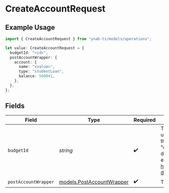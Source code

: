 # CreateAccountRequest

## Example Usage

```typescript
import { CreateAccountRequest } from "ynab-ts/models/operations";

let value: CreateAccountRequest = {
  budgetId: "<id>",
  postAccountWrapper: {
    account: {
      name: "<value>",
      type: "studentLoan",
      balance: 560041,
    },
  },
};
```

## Fields

| Field                                                                                                                                                                                            | Type                                                                                                                                                                                             | Required                                                                                                                                                                                         | Description                                                                                                                                                                                      |
| ------------------------------------------------------------------------------------------------------------------------------------------------------------------------------------------------ | ------------------------------------------------------------------------------------------------------------------------------------------------------------------------------------------------ | ------------------------------------------------------------------------------------------------------------------------------------------------------------------------------------------------ | ------------------------------------------------------------------------------------------------------------------------------------------------------------------------------------------------ |
| `budgetId`                                                                                                                                                                                       | *string*                                                                                                                                                                                         | :heavy_check_mark:                                                                                                                                                                               | The id of the budget ("last-used" can be used to specify the last used budget and "default" can be used if default budget selection is enabled (see: https://api.ynab.com/#oauth-default-budget) |
| `postAccountWrapper`                                                                                                                                                                             | [models.PostAccountWrapper](../../models/postaccountwrapper.md)                                                                                                                                  | :heavy_check_mark:                                                                                                                                                                               | The account to create.                                                                                                                                                                           |